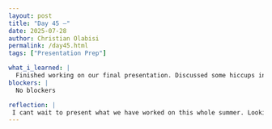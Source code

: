```yaml
---
layout: post
title: "Day 45 –"
date: 2025-07-28
author: Christian Olabisi
permalink: /day45.html
tags: ["Presentation Prep"]

what_i_learned: |
  Finished working on our final presentation. Discussed some hiccups in our PowerPoint with our Grad advisor. Worked on fixing them and finalizing our presentation before sending it to Dr.Cole to review. 
blockers: |
  No blockers

reflection: |
 I cant wait to present what we have worked on this whole summer. Looking forward to the final presentations.
---
```

